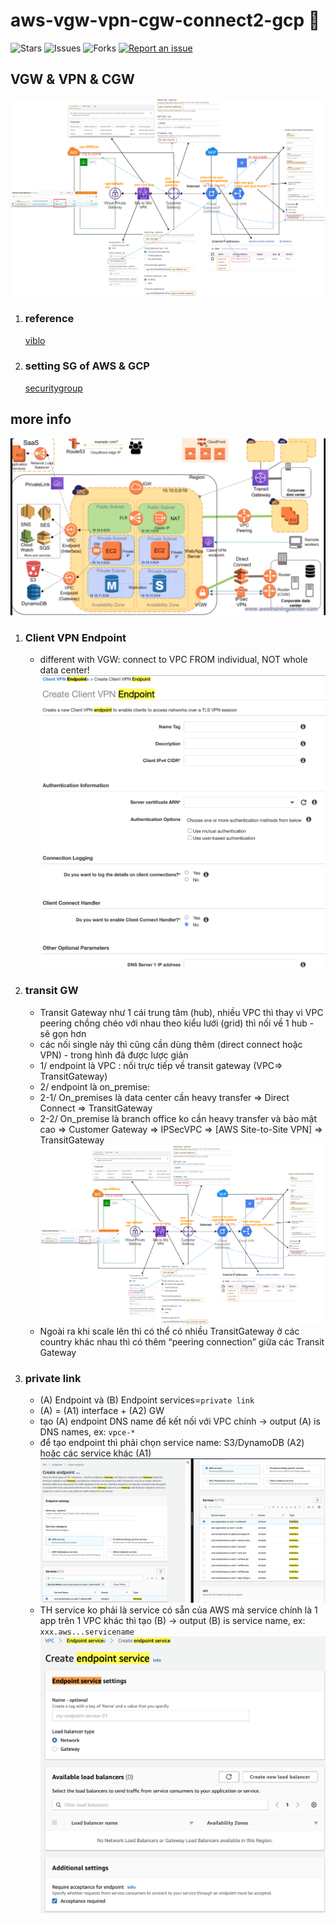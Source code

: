 # aws-vgw-vpn-cgw-connect2-gcp 🐳

![Stars](https://img.shields.io/github/stars/tquangdo/aws-vgw-vpn-cgw-connect2-gcp?color=f05340)
![Issues](https://img.shields.io/github/issues/tquangdo/aws-vgw-vpn-cgw-connect2-gcp?color=f05340)
![Forks](https://img.shields.io/github/forks/tquangdo/aws-vgw-vpn-cgw-connect2-gcp?color=f05340)
[![Report an issue](https://img.shields.io/badge/Support-Issues-green)](https://github.com/tquangdo/aws-vgw-vpn-cgw-connect2-gcp/issues/new)

## VGW & VPN & CGW
![overview](screenshots/overview.png)
1. ### reference
    [viblo](https://viblo.asia/p/aws-practice-connect-vpc-network-between-aws-and-gcp-use-vpn-gDVK2rM0KLj)
1. ### setting SG of AWS & GCP
    [securitygroup](https://viblo.asia/p/aws-practice-connect-vpc-network-between-aws-and-gcp-use-vpn-gDVK2rM0KLj#_enable-security-group-10)

## more info
![vpc](screenshots/vpc.png)
1. ### Client VPN Endpoint
    - different with VGW: connect to VPC FROM individual, NOT whole data center!
    ![vpn_ep](screenshots/vpn_ep.png)
1. ### transit GW
    - Transit Gateway như 1 cái trung tâm (hub), nhiều VPC thì thay vì VPC peering chồng chéo với nhau theo kiểu lưới (grid) thì nối về 1 hub - sẽ gọn hơn
    - các nối single này thì cũng cần dùng thêm (direct connect hoặc VPN) - trong hình đã được lược giản
    - 1/ endpoint  là VPC : nối trực tiếp về transit gateway (VPC=> TransitGateway)
    - 2/ endpoint là on_premise:
    - 2-1/ On_premises là data center cần heavy transfer  => Direct Connect => TransitGateway
    - 2-2/ On_premise là branch office ko cần heavy transfer và bảo mật cao => Customer Gateway => IPSecVPC => [AWS Site-to-Site VPN] => TransitGateway
    ![overview](screenshots/overview.png)
    - Ngoài ra khi scale lên thì có thể có nhiều TransitGateway ở các country khác nhau thì có thêm “peering connection” giữa các Transit Gateway
1. ### private link
    - (A) Endpoint và (B) Endpoint services=`private link`
    - (A) = (A1) interface + (A2) GW
    - tạo (A) endpoint DNS name để kết nối với VPC chính -> output (A) is DNS names, ex: `vpce-*`
    - để tạo endpoint thì phải chọn service name: S3/DynamoDB (A2) hoặc các service khác (A1)
    ![a1a2](screenshots/a1a2.png)
    - TH service ko phải là service có sẵn của AWS mà service chính là 1 app trên 1 VPC khác thì tạo (B) -> output (B) is service name, ex: `xxx.aws...servicename`
    ![plink](screenshots/plink.png)